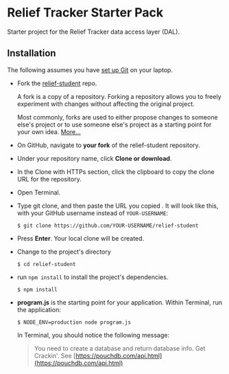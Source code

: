 # Relief Tracker Starter Pack

Starter project for the Relief Tracker data access layer (DAL).

## Installation

The following assumes you have [set up Git](https://help.github.com/articles/set-up-git/) on your laptop.

- Fork the [relief-student](https://github.com/jrs-innovation-center/relief-student) repo.

  A fork is a copy of a repository. Forking a repository allows you to freely experiment with changes without affecting the original project.

  Most commonly, forks are used to either propose changes to someone else's project or to use someone else's project as a starting point for your own idea.  [More...](https://help.github.com/articles/fork-a-repo/)

- On GitHub, navigate to **your fork** of the relief-student repository.
- Under your repository name, click **Clone or download**.
- In the Clone with HTTPs section, click the clipboard to copy the clone URL for the repository.
- Open Terminal.
- Type git clone, and then paste the URL you copied . It will look like this, with your GitHub username instead of `YOUR-USERNAME`:

  ```
  $ git clone https://github.com/YOUR-USERNAME/relief-student
  ```
- Press **Enter**. Your local clone will be created.

- Change to the project's directory

  ```
  $ cd relief-student
  ```
- run `npm install` to install the project's dependencies.

  ```
  $ npm install
  ```
- **program.js** is the starting point for your application.  Within Terminal, run the application:

  ```
  $ NODE_ENV=production node program.js
  ```
  In Terminal, you should notice the following message:

  > You need to create a database and return database info.  Get Crackin'.  See [https://pouchdb.com/api.html](https://pouchdb.com/api.html)
